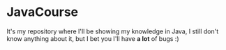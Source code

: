 # JavaCourse
It's my repository where I'll be showing my knowledge in Java, I still don't know anything about it, but I bet you I'll have **a lot** of bugs :)
